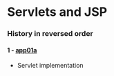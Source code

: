 # Servlets and JSP

### History in reversed order

#### 1 - [app01a](app01a)
* Servlet implementation
